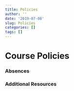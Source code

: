 ```yaml
---
title: Policies
author: ''
date: '2019-07-08'
slug: Policies
categories: []
tags: []
---
```


# Course Policies

### Absences

### Additional Resources

